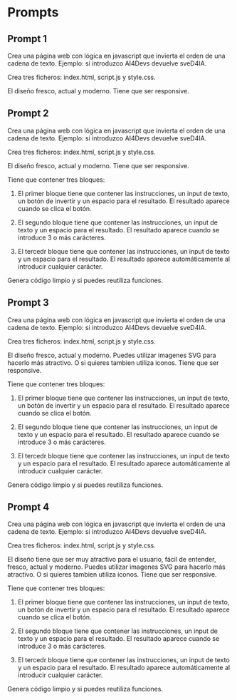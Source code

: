 # Prompts

## Prompt 1
Crea una página web con lógica en javascript que invierta el orden de una cadena de texto. Ejemplo: si introduzco AI4Devs devuelve sveD4IA.

Crea tres ficheros: index.html, script.js y style.css.

El diseño fresco, actual y moderno. Tiene que ser responsive.


## Prompt 2
Crea una página web con lógica en javascript que invierta el orden de una cadena de texto. Ejemplo: si introduzco AI4Devs devuelve sveD4IA.

Crea tres ficheros: index.html, script.js y style.css.

El diseño fresco, actual y moderno. Tiene que ser responsive.

Tiene que contener tres bloques:
1. El primer bloque tiene que contener las instrucciones, un input de texto, un botón de invertir y un espacio para el resultado. El resultado aparece cuando se clica el botón.

2. El segundo bloque tiene que contener las instrucciones, un input de texto y un espacio para el resultado. El resultado aparece cuando se introduce 3 o más carácteres.

3. El tercedr bloque tiene que contener las instrucciones, un input de texto y un espacio para el resultado. El resultado aparece automáticamente al introducir cualquier carácter.

Genera código limpio y si puedes reutiliza funciones.

## Prompt 3
Crea una página web con lógica en javascript que invierta el orden de una cadena de texto. Ejemplo: si introduzco AI4Devs devuelve sveD4IA.

Crea tres ficheros: index.html, script.js y style.css.

El diseño fresco, actual y moderno. Puedes utilizar imagenes SVG para hacerlo más atractivo. O si quieres tambien utiliza iconos. Tiene que ser responsive.

Tiene que contener tres bloques:
1. El primer bloque tiene que contener las instrucciones, un input de texto, un botón de invertir y un espacio para el resultado. El resultado aparece cuando se clica el botón.

2. El segundo bloque tiene que contener las instrucciones, un input de texto y un espacio para el resultado. El resultado aparece cuando se introduce 3 o más carácteres.

3. El tercedr bloque tiene que contener las instrucciones, un input de texto y un espacio para el resultado. El resultado aparece automáticamente al introducir cualquier carácter.

Genera código limpio y si puedes reutiliza funciones.


## Prompt 4
Crea una página web con lógica en javascript que invierta el orden de una cadena de texto. Ejemplo: si introduzco AI4Devs devuelve sveD4IA.

Crea tres ficheros: index.html, script.js y style.css.

El diseño tiene que ser muy atractivo para el usuario, fácil de entender, fresco, actual y moderno. Puedes utilizar imagenes SVG para hacerlo más atractivo. O si quieres tambien utiliza iconos. Tiene que ser responsive.

Tiene que contener tres bloques:
1. El primer bloque tiene que contener las instrucciones, un input de texto, un botón de invertir y un espacio para el resultado. El resultado aparece cuando se clica el botón.

2. El segundo bloque tiene que contener las instrucciones, un input de texto y un espacio para el resultado. El resultado aparece cuando se introduce 3 o más carácteres.

3. El tercedr bloque tiene que contener las instrucciones, un input de texto y un espacio para el resultado. El resultado aparece automáticamente al introducir cualquier carácter.

Genera código limpio y si puedes reutiliza funciones.








